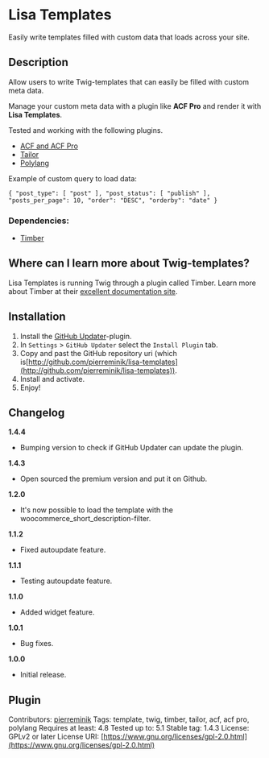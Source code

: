 # Lisa Templates

Easily write templates filled with custom data that loads across your site.

## Description

Allow users to write Twig-templates that can easily be filled with custom meta data.

Manage your custom meta data with a plugin like **ACF Pro** and render it with **Lisa Templates**.

Tested and working with the following plugins.

- [ACF and ACF Pro](https://www.advancedcustomfields.com)
- [Tailor](https://www.tailorwp.com)
- [Polylang](https://wordpress.org/plugins/polylang/)

Example of custom query to load data:

`{ "post_type": [ "post" ], "post_status": [ "publish" ], "posts_per_page": 10, "order": "DESC", "orderby": "date" }`

### Dependencies:

- [Timber](https://wordpress.org/plugins/timber-library/)

## Where can I learn more about Twig-templates?

Lisa Templates is running Twig through a plugin called Timber. Learn more about Timber at their [excellent documentation site](https://timber.github.io/docs/).

## Installation

1. Install the [GitHub Updater](https://github.com/afragen/github-updater)-plugin.
2. In `Settings` > `GitHub Updater` select the `Install Plugin` tab.
3. Copy and past the GitHub repository uri (which is[http://github.com/pierreminik/lisa-templates](http://github.com/pierreminik/lisa-templates)).
4. Install and activate.
5. Enjoy!

## Changelog

**1.4.4**

- Bumping version to check if GitHub Updater can update the plugin.

**1.4.3**

- Open sourced the premium version and put it on Github.

**1.2.0**

- It's now possible to load the template with the woocommerce_short_description-filter.

**1.1.2**

- Fixed autoupdate feature.

**1.1.1**

- Testing autoupdate feature.

**1.1.0**

- Added widget feature.

**1.0.1**

- Bug fixes.

**1.0.0**

- Initial release.

## Plugin

Contributors: [pierreminik](https://github.com/pierreminik)
Tags: template, twig, timber, tailor, acf, acf pro, polylang
Requires at least: 4.8
Tested up to: 5.1
Stable tag: 1.4.3
License: GPLv2 or later
License URI: [https://www.gnu.org/licenses/gpl-2.0.html](https://www.gnu.org/licenses/gpl-2.0.html)
